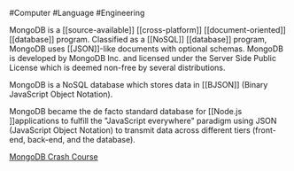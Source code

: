 #Computer #Language #Engineering 

MongoDB is a [[source-available]] [[cross-platform]] [[document-oriented]] [[database]] program. Classified as a [[NoSQL]] [[database]] program, MongoDB uses [[JSON]]-like documents with optional schemas. MongoDB is developed by MongoDB Inc. and licensed under the Server Side Public License which is deemed non-free by several distributions.

MongoDB is a NoSQL database which stores data in [[BJSON]] (Binary JavaScript Object Notation).

MongoDB became the de facto standard database for [[Node.js ]]applications to fulfill the "JavaScript everywhere" paradigm using JSON (JavaScript Object Notation) to transmit data across different tiers (front-end, back-end, and the database).

[MongoDB Crash Course](https://www.youtube.com/watch?v=ofme2o29ngU&ab_channel=WebDevSimplified)

